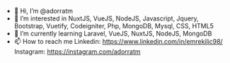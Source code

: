 - 👋 Hi, I’m @adorratm
- 👀 I’m interested in NuxtJS, VueJS, NodeJS, Javascript, Jquery, Bootstrap, Vuetify, Codeigniter, Php, MongoDB, Mysql, CSS, HTML5
- 🌱 I’m currently learning Laravel, VueJS, NuxtJS, NodeJS, MongoDB 
- 📫 How to reach me Linkedin: https://www.linkedin.com/in/emrekilic98/ Instagram: https://instagram.com/adorratm 

<!---
adorratm/adorratm is a ✨ special ✨ repository because its `README.md` (this file) appears on your GitHub profile.
You can click the Preview link to take a look at your changes.
--->
